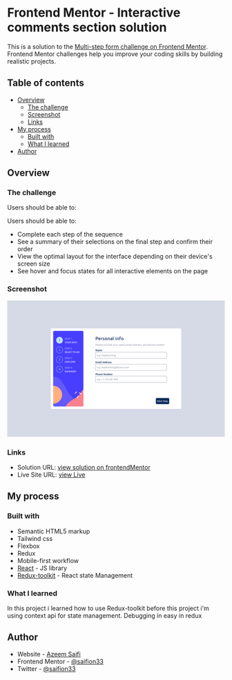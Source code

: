 # Frontend Mentor - Interactive comments section solution

This is a solution to the [Multi-step form challenge on Frontend Mentor](https://www.frontendmentor.io/challenges/multistep-form-YVAnSdqQBJ). Frontend Mentor challenges help you improve your coding skills by building realistic projects. 

## Table of contents

- [Overview](#overview)
  - [The challenge](#the-challenge)
  - [Screenshot](#screenshot)
  - [Links](#links)
- [My process](#my-process)
  - [Built with](#built-with)
  - [What I learned](#what-i-learned)
- [Author](#author)


## Overview

### The challenge

Users should be able to:

Users should be able to:

- Complete each step of the sequence
- See a summary of their selections on the final step and confirm their order
- View the optimal layout for the interface depending on their device's screen size
- See hover and focus states for all interactive elements on the page
### Screenshot

![](https://raw.githubusercontent.com/saifion33/multi-step-form/master/public/screenshot/screenshot-multi-step-form.png)

### Links

- Solution URL: [view solution on frontendMentor]()
- Live Site URL: [view Live](https://multi-step-form-saifi33.netlify.app/)

## My process

### Built with

- Semantic HTML5 markup
- Tailwind css
- Flexbox
- Redux
- Mobile-first workflow
- [React](https://reactjs.org/) - JS library
- [Redux-toolkit](https://redux-toolkit.js.org/) - React state Management

### What I learned

In this project i learned how to use Redux-toolkit before this project i'm using context api for state management.
Debugging in easy in redux

## Author

- Website - [Azeem Saifi](https://azeem-saifi.netlify.app/)
- Frontend Mentor - [@saifion33](https://www.frontendmentor.io/profile/saifion33)
- Twitter - [@saifion33](https://www.twitter.com/saifion33)

